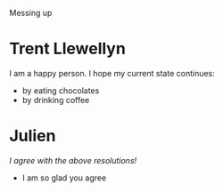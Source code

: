 Messing up

# Trent Llewellyn
I am a happy person. I hope my current state continues:

- by eating chocolates
- by drinking coffee


# Julien

_I agree with the above resolutions!_

- I am so glad you agree

